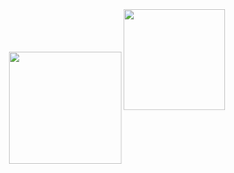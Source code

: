 
<div align="center">
<a href="https://github.com/anuraghazra/github-readme-stats"></a>
  <img height=200 align="center" src="https://github-readme-stats.vercel.app/api?username=rafaelvzago&theme=gruvbox" />  
  <img height="180em" src="https://github-readme-stats.vercel.app/api/top-langs/?username=rafaelvzago&layout=compact&langs_count=7&theme=gruvbox"/>
</div>
